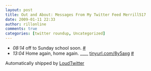 ```yaml
---
layout: post
title: Out and About: Messages From My Twitter Feed Merrill517
date: 2009-01-11 22:33
author: rillonline
comments: true
categories: [twitter roundup, Uncategorized]
---
```

<ul class="loudtwitter"><li><em>08:14</em> off to Sunday school soon. <a href="http://twitter.com/merrill517/statuses/1110960520">#</a></li> <li><em>13:04</em> Home again, home again. ____ <a href="http://tinyurl.com/8y5axg">tinyurl.com/8y5axg</a> <a href="http://twitter.com/merrill517/statuses/1111399082">#</a></li></ul>Automatically shipped by <a href="http://www.loudtwitter.com">LoudTwitter</a>
